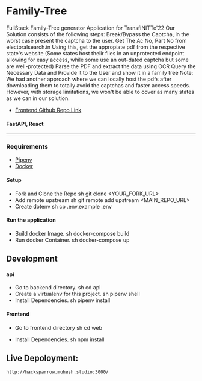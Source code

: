 # Family-Tree

FullStack Family-Tree generator Application for TransfiNITTe'22
Our Solution consists of the following steps:
Break/Bypass the Captcha, in the worst case present the captcha to the user.
Get The Ac No, Part No from electoralsearch.in
Using this, get the appropiate pdf from the respective state's website (Some states host theiir files in an unprotected endpoint allowing for easy access, while some use an out-dated captcha but some are well-protected)
Parse the PDF and extract the data using OCR
Query the Necessary Data and Provide it to the User and show it in a family tree
Note: We had another approach where we can locally host the pdfs after downloading them to totally avoid the captchas and faster access speeds. However, with storage limitations, we won't be able to cover as many states as we can in our solution.

- [Frontend Github Repo Link](https://github.com/vigneshd332/hack-frontend/)

#### FastAPI, React

---

### Requirements

- [Pipenv](https://pipenv.pypa.io/en/latest/install/)
- [Docker](https://www.docker.com/get-started)

#### Setup

- Fork and Clone the Repo
  sh
  git clone <YOUR_FORK_URL>
- Add remote upstream
  sh
  git remote add upstream <MAIN_REPO_URL>
- Create dotenv
  sh
  cp .env.example .env

#### Run the application

- Build docker Image.
  sh
  docker-compose build
- Run docker Container.
  sh
  docker-compose up

## Development

#### api

- Go to backend directory.
  sh
  cd api
- Create a virtualenv for this project.
  sh
  pipenv shell
- Install Dependencies.
  sh
  pipenv install

#### Frontend

- Go to frontend directory
  sh
  cd web

- Install Dependencies.
  sh
  npm install

## Live Depoloyment:

    http://hacksparrow.muhesh.studio:3000/
